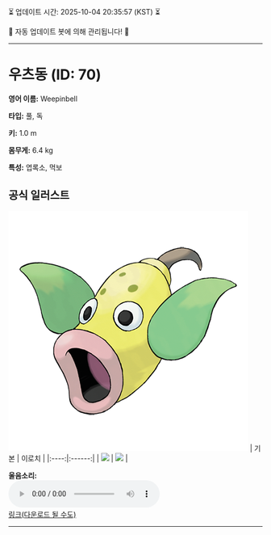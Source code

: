 
⏳ 업데이트 시간: 2025-10-04 20:35:57 (KST) ⏳

🤖 자동 업데이트 봇에 의해 관리됩니다! 🤖

---

# 우츠동 (ID: 70)
**영어 이름:** Weepinbell

**타입:** 풀, 독

**키:** 1.0 m

**몸무게:** 6.4 kg

**특성:** 엽록소, 먹보

## 공식 일러스트
![](https://raw.githubusercontent.com/PokeAPI/sprites/master/sprites/pokemon/other/official-artwork/70.png)
| 기본 | 이로치 |
|:----:|:------:|
| <img src="http://play.pokemonshowdown.com/sprites/ani/weepinbell.gif" width="200"> | <img src="http://play.pokemonshowdown.com/sprites/ani-shiny/weepinbell.gif" width="200"> |

**울음소리:**<br><audio controls src="https://raw.githubusercontent.com/PokeAPI/cries/main/cries/pokemon/latest/70.ogg"></audio><br> [링크(다운로드 될 수도)](https://raw.githubusercontent.com/PokeAPI/cries/main/cries/pokemon/latest/70.ogg)


---
